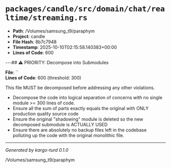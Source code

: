 # `packages/candle/src/domain/chat/realtime/streaming.rs`

- **Path**: /Volumes/samsung_t9/paraphym
- **Project**: candle
- **File Hash**: 8b7c7948  
- **Timestamp**: 2025-10-10T02:15:58.140383+00:00  
- **Lines of Code**: 600

---## ⚠️ PRIORITY: Decompose into Submodules

**File**: ``  
**Lines of Code**: 600 (threshold: 300)

This file MUST be decomposed before addressing any other violations.

- Decompose the code into logical separation of concerns with no single module >= 300 lines of code. 
- Ensure all the sum of parts exactly equals the original with ONLY production quality source code
- Ensure the original "shadowing" module is deleted so the new decomposed submodule is ACTUALLY USED
- Ensure there are absolutely no backup files left in the codebase polluting up the code with the original monolithic file.

------

*Generated by kargo-turd 0.1.0*

/Volumes/samsung_t9/paraphym